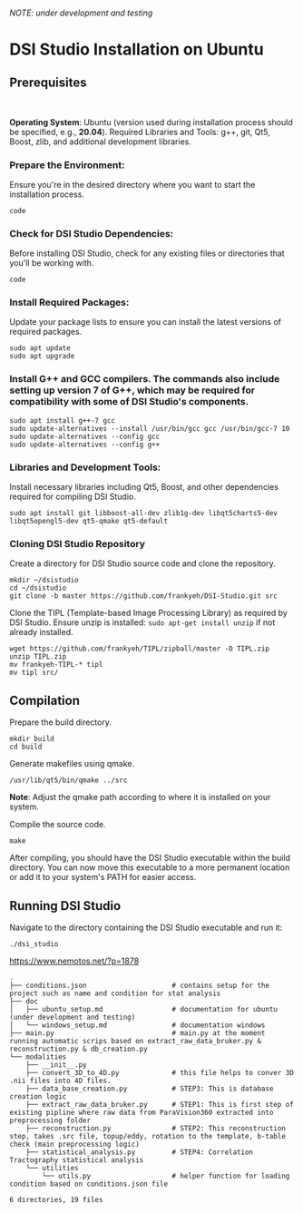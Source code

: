 ###### NOTE: under development and testing

# DSI Studio Installation on Ubuntu 

## Prerequisites
<br>

**Operating System**: Ubuntu (version used during installation process should be specified, e.g., **20.04**).
Required Libraries and Tools: g++, git, Qt5, Boost, zlib, and additional development libraries.

### Prepare the Environment:

Ensure you're in the desired directory where you want to start the installation process.

`code`

### Check for DSI Studio Dependencies:

Before installing DSI Studio, check for any existing files or directories that you'll be working with.

`code`

### Install Required Packages:

Update your package lists to ensure you can install the latest versions of required packages.

```
sudo apt update
sudo apt upgrade
```

### Install G++ and GCC compilers. The commands also include setting up version 7 of G++, which may be required for compatibility with some of DSI Studio's components.

```
sudo apt install g++-7 gcc
sudo update-alternatives --install /usr/bin/gcc gcc /usr/bin/gcc-7 10
sudo update-alternatives --config gcc
sudo update-alternatives --config g++
```

### Libraries and Development Tools:

Install necessary libraries including Qt5, Boost, and other dependencies required for compiling DSI Studio.

```
sudo apt install git libboost-all-dev zlib1g-dev libqt5charts5-dev libqt5opengl5-dev qt5-qmake qt5-default
```

### Cloning DSI Studio Repository

Create a directory for DSI Studio source code and clone the repository.

```
mkdir ~/dsistudio
cd ~/dsistudio
git clone -b master https://github.com/frankyeh/DSI-Studio.git src
```

Clone the TIPL (Template-based Image Processing Library) as required by DSI Studio. Ensure unzip is installed: `sudo apt-get install unzip` if not already installed.

```
wget https://github.com/frankyeh/TIPL/zipball/master -O TIPL.zip
unzip TIPL.zip
mv frankyeh-TIPL-* tipl
mv tipl src/
```

## Compilation

Prepare the build directory.

```
mkdir build
cd build
```

Generate makefiles using qmake.

```
/usr/lib/qt5/bin/qmake ../src
```

**Note**: Adjust the qmake path according to where it is installed on your system.

Compile the source code.

```
make
```

After compiling, you should have the DSI Studio executable within the build directory. You can now move this executable to a more permanent location or add it to your system's PATH for easier access.

## Running DSI Studio

Navigate to the directory containing the DSI Studio executable and run it:

```
./dsi_studio
```


https://www.nemotos.net/?p=1878

```
.
├── conditions.json                     # contains setup for the project such as name and condition for stat analysis
├── doc
│   ├── ubuntu_setup.md                 # documentation for ubuntu (under development and testing)
│   └── windows_setup.md                # documentation windows
├── main.py                             # main.py at the moment running automatic scrips based on extract_raw_data_bruker.py & reconstruction.py & db_creation.py
└── modalities
    ├── __init__.py
    ├── convert_3D_to_4D.py             # this file helps to conver 3D .nii files into 4D files.
    ├── data_base_creation.py           # STEP3: This is database creation logic 
    ├── extract_raw_data_bruker.py      # STEP1: This is first step of existing pipline where raw data from ParaVision360 extracted into preprocessing folder
    ├── reconstruction.py               # STEP2: This reconstruction step, takes .src file, topup/eddy, rotation to the template, b-table check (main preprocessing logic)
    ├── statistical_analysis.py         # STEP4: Correlation Tractography statistical analysis
    └── utilities
        └── utils.py                    # helper function for loading condition based on conditions.json file

6 directories, 19 files
```